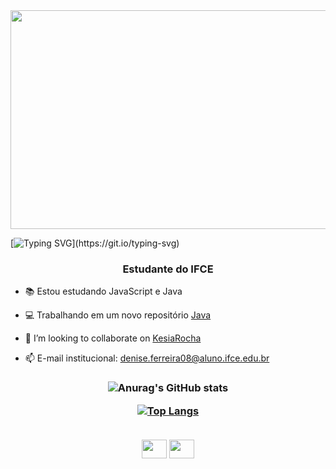 <div align= center>
<img height = 350 width = 850 src= "https://user-images.githubusercontent.com/124710256/224446900-eb4d4e69-8676-48de-a8cc-887ef316cb73.jpg"/>
</div>










 
[![Typing SVG](https://readme-typing-svg.herokuapp.com/?color=00bfbf&size=35&center=true&vCenter=true&width=1000&lines=HELLO!+MY+NAME+IS+DENISE+FERREIRA;Bem-vindo!)](https://git.io/typing-svg)


 <h3 align="center">Estudante do IFCE</h3>
 

- 📚 Estou estudando JavaScript e Java

- 💻 Trabalhando em um novo repositório [Java](https://github.com/DeniseFer/DeniseFer/edit/main/README.md)

- 👯 I’m looking to collaborate on [KesiaRocha](https://github.com/DeniseFer/DeniseFer/edit/main/README.md)

- 📫 E-mail institucional: denise.ferreira08@aluno.ifce.edu.br



<h3 align = center>


![Anurag's GitHub stats](https://github-readme-stats.vercel.app/api?username=DeniseFer&show_icons=true&theme=radical)

[![Top Langs](https://github-readme-stats.vercel.app/api/top-langs/?username=DeniseFer&hide_progress=true&theme=radical)](https://github.com/DeniseFer/github-readme-stats)

 
<div style="display: inline_block"><br>
 <link rel="stylesheet" href="https://cdn.jsdelivr.net/gh/devicons/devicon@v2.15.1/devicon.min.css">
 <img height= 30 width = 40 src="https://cdn.jsdelivr.net/gh/devicons/devicon/icons/java/java-original.svg" />
 <img height = 30 width = 40 src="https://cdn.jsdelivr.net/gh/devicons/devicon/icons/javascript/javascript-original.svg" />
</div>         
          
